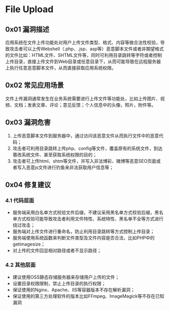 # File Upload

## 0x01 漏洞描述

应用系统在文件上传功能处对用户上传文件类型、格式、内容等做合法性校验，导致攻击者可以上传Webshell（.php、.jsp、asp等）恶意脚本文件或者非期望格式的文件比如：HTML文件、SHTML文件等，同时可利用目录跳转等字符或者控制上传目录，直接上传文件到Web目录或任意目录下，从而可能导致在远程服务器上执行任意恶意脚本文件，从而直接获取应用系统权限。

## 0x02 常见应用场景

文件上传漏洞通常发生在业务系统需要进行上传文件等功能处，比如上传图片、视频、文档；发表文章、评论；意见反馈；个人信息中的头像，照片，附件等。

## 0x03 漏洞危害

1. 上传恶意脚本文件到服务器中，通过访问该恶意文件从而执行文件中的恶意代码；
2. 攻击者可利用目录跳转上传php、config等文件，覆盖原有的系统文件，到达篡改系统文件、甚至获取系统权限的目的；
3. 攻击者可上传html、shtm等文件，并写入非法博彩、赌博等恶意SEO页面或者写入恶意js文件进行钓鱼来非法获取用户信息等；

## 0x04 修复建议

### 4.1 代码层面

* 服务端采用白名单方式校验文件后缀，不建议采用黑名单方式校验后缀，黑名单方式校验可能导致攻击者利用文件特性、系统特性、黑名单不全等方式进行绕过攻击；
* 服务端对上传文件进行重命名，防止利用目录跳转等方式控制上传目录；
* 服务端使用系统函数来判断文件类型及文件内容是否合法，比如PHP中的getimagesize；
* 对上传的文件回显相对路径或者不显示路径；

### 4.2 其他层面

* 建议使用OSS静态存储服务器来存储用户上传的文件；
* 设置目录权限限制，禁止上传目录的执行权限；
* 保证使用的Nginx、Apache、IIS等容器版本不存在解析漏洞；
* 保证使用的第三方处理软件的版本比如FFmpeg、ImageMagick等不存在已知漏洞